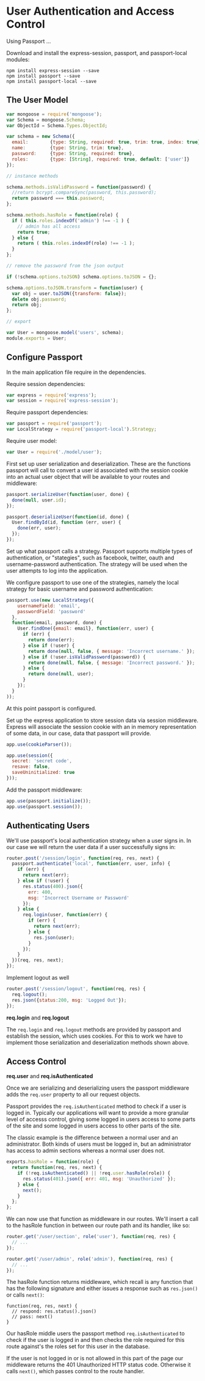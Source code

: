 User Authentication and Access Control
====

Using Passport ...

Download and install the express-session, passport, and passport-local modules:

```
npm install express-session --save
npm install passport --save
npm install passport-local --save
```

## The User Model

```js
var mongoose = require('mongoose');
var Schema = mongoose.Schema;
var ObjectId = Schema.Types.ObjectId;

var schema = new Schema({
  email:        {type: String, required: true, trim: true, index: true},
  name:         {type: String, trim: true},
  password:     {type: String, required: true},
  roles:        {type: [String], required: true, default: ['user']}
});

// instance methods

schema.methods.isValidPassword = function(password) {
  //return bcrypt.compareSync(password, this.password);
  return password === this.password;
};

schema.methods.hasRole = function(role) {
  if ( this.roles.indexOf('admin') !== -1 ) {
    // admin has all access
    return true;
  } else {
    return ( this.roles.indexOf(role) !== -1 );
  }
};

// remove the password from the json output

if (!schema.options.toJSON) schema.options.toJSON = {};

schema.options.toJSON.transform = function(user) {
  var obj = user.toJSON({transform: false});
  delete obj.password;
  return obj;
};

// export

var User = mongoose.model('users', schema);
module.exports = User;
```

## Configure Passport

In the main application file require in the dependencies.

Require session dependencies:

```js
var express = require('express');
var session = require('express-session');
```

Require passport dependencies:

```js
var passport = require('passport');
var LocalStrategy = require('passport-local').Strategy;
```

Require user model:

```js
var User = require('./model/user');
```

First set up user serialization and deserialization. These are the functions passport will call to convert a user id associated with the session cookie into an actual user object that will be available to your routes and middleware:

```js
passport.serializeUser(function(user, done) {
  done(null, user.id);
});

passport.deserializeUser(function(id, done) {
  User.findById(id, function (err, user) {
    done(err, user);
  });
});
```

Set up what passport calls a strategy. Passport supports multiple types of authentication, or "stategies", such as facebook, twitter, oauth and username-password authentication. The strategy will be used when the user attempts to log into the application.

We configure passport to use one of the strategies, namely the local strategy for basic username and password authentication:

```js
passport.use(new LocalStrategy({ 
    usernameField: 'email',
    passwordField: 'password'
  }, 
  function(email, password, done) {
    User.findOne({email: email}, function(err, user) {
      if (err) {
        return done(err);
      } else if (!user) {
        return done(null, false, { message: 'Incorrect username.' });
      } else if (!user.isValidPassword(password)) {
        return done(null, false, { message: 'Incorrect password.' });
      } else {
        return done(null, user);
      }
    });
  }
));
```

At this point passport is configured.

Set up the express application to store session data via session middleware. Express will associate the session cookie with an in memory representation of some data, in our case, data that passport will provide. 

```js
app.use(cookieParser());

app.use(session({
  secret: 'secret code',
  resave: false,
  saveUninitialized: true
}));
```

Add the passport middleware:

```js
app.use(passport.initialize());
app.use(passport.session());
```

## Authenticating Users

We'll use passport's local authentication strategy when a user signs in. In our case we will return the user data if a user successfully signs in:

```js
router.post('/session/login', function(req, res, next) {
  passport.authenticate('local', function(err, user, info) {
    if (err) {
      return next(err);
    } else if (!user) {
      res.status(400).json({
        err: 400, 
        msg: 'Incorrect Username or Password'
      });
    } else {
      req.login(user, function(err) {
        if (err) { 
          return next(err); 
        } else {
          res.json(user);
        }
      });
    }
  })(req, res, next);
});
```

Implement logout as well

```js
router.post('/session/logout', function(req, res) {
  req.logout();
  res.json({status:200, msg: 'Logged Out'});
});
```

**req.login** and **req.logout**

The `req.login` and `req.logout` methods are provided by passport and establish the session, which uses cookies. For this to work we have to implement those serialization and deserialization methods shown above.

## Access Control

**req.user** and **req.isAuthenticated**

Once we are serializing and deserializing users the passport middleware adds the `req.user` property to all our request objects.

Passport provides the `req.isAuthenticated` method to check if a user is logged in. Typically our applications will want to provide a more granular level of accesss control, giving some logged in users access to some parts of the site and some logged in users access to other parts of the site.

The classic example is the difference between a normal user and an administrator. Both kinds of users must be logged in, but an administrator has access to admin sections whereas a normal user does not.

```js
exports.hasRole = function(role) {
  return function(req, res, next) {
    if (!req.isAuthenticated() || !req.user.hasRole(role)) {
      res.status(401).json({ err: 401, msg: 'Unauthorized' });
    } else {
      next();
    }
  };
};
```

We can now use that function as middleware in our routes. We'll insert a call to the hasRole function in between our route path and its handler, like so:

```js
router.get('/user/section', role('user'), function(req, res) {
  // ...
});

router.get('/user/admin', role('admin'), function(req, res) {
  // ...
});
```

The hasRole function returns middleware, which recall is any function that has the following signature and either issues a response such as `res.json()` or calls `next()`:

```
function(req, res, next) {
  // respond: res.status().json()
  // pass: next()
}
```

Our hasRole middle users the passport method `req.isAuthenticated` to check if the user is logged in and then checks the role required for this route against's the roles set for this user in the database.

If the user is not logged in or is not allowed in this part of the page our middleware returns the 401 Unauthorized HTTP status code. Otherwise it calls `next()`, which passes control to the route handler.


